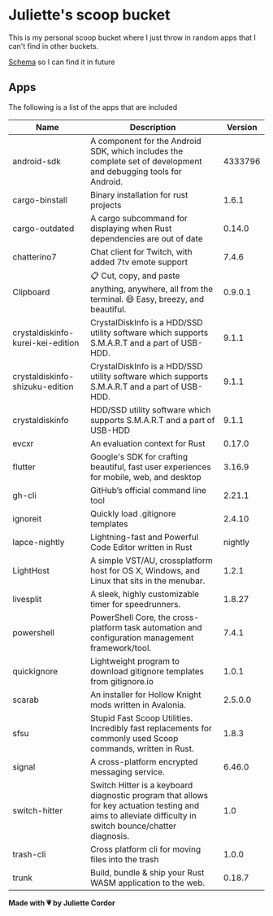 # Juliette's scoop bucket

This is my personal scoop bucket where I just throw in random apps that I can't find in other buckets.

[Schema](https://raw.githubusercontent.com/ScoopInstaller/Scoop/master/schema.json) so I can find it in future

## Apps

The following is a list of the apps that are included

| Name       | Description       | Version       |
| ---------- | ----------------- | ------------- |
|android-sdk|A component for the Android SDK, which includes the complete set of development and debugging tools for Android.|4333796|
|cargo-binstall|Binary installation for rust projects|1.6.1|
|cargo-outdated|A cargo subcommand for displaying when Rust dependencies are out of date|0.14.0|
|chatterino7|Chat client for Twitch, with added 7tv emote support|7.4.6|
|Clipboard|📋 Cut, copy, and paste anything, anywhere, all from the terminal. 😄 Easy, breezy, and beautiful.|0.9.0.1|
|crystaldiskinfo-kurei-kei-edition|CrystalDiskInfo is a HDD/SSD utility software which supports S.M.A.R.T and a part of USB-HDD.|9.1.1|
|crystaldiskinfo-shizuku-edition|CrystalDiskInfo is a HDD/SSD utility software which supports S.M.A.R.T and a part of USB-HDD.|9.1.1|
|crystaldiskinfo|HDD/SSD utility software which supports S.M.A.R.T and a part of USB-HDD|9.1.1|
|evcxr|An evaluation context for Rust|0.17.0|
|flutter|Google's SDK for crafting beautiful, fast user experiences for mobile, web, and desktop|3.16.9|
|gh-cli|GitHub’s official command line tool|2.21.1|
|ignoreit|Quickly load .gitignore templates|2.4.10|
|lapce-nightly|Lightning-fast and Powerful Code Editor written in Rust|nightly|
|LightHost|A simple VST/AU, crossplatform host for OS X, Windows, and Linux that sits in the menubar.|1.2.1|
|livesplit|A sleek, highly customizable timer for speedrunners.|1.8.27|
|powershell|PowerShell Core, the cross-platform task automation and configuration management framework/tool.|7.4.1|
|quickignore|Lightweight program to download gitignore templates from gitignore.io|1.0.1|
|scarab|An installer for Hollow Knight mods written in Avalonia.|2.5.0.0|
|sfsu|Stupid Fast Scoop Utilities. Incredibly fast replacements for commonly used Scoop commands, written in Rust.|1.8.3|
|signal|A cross-platform encrypted messaging service.|6.46.0|
|switch-hitter|Switch Hitter is a keyboard diagnostic program that allows for key actuation testing and aims to alleviate difficulty in switch bounce/chatter diagnosis.|1.0|
|trash-cli|Cross platform cli for moving files into the trash|1.0.0|
|trunk|Build, bundle & ship your Rust WASM application to the web. |0.18.7|


**Made with 💗 by Juliette Cordor**

